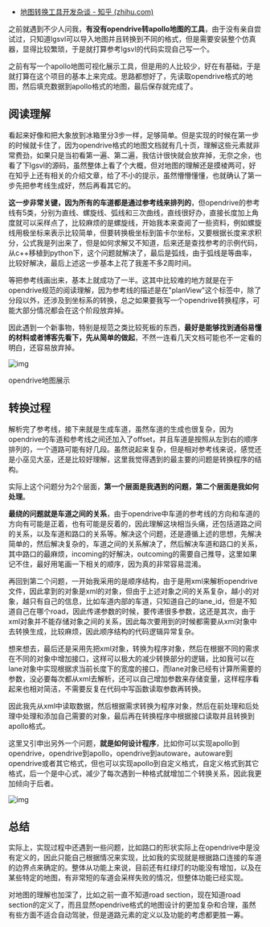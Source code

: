- [地图转换工具开发杂谈 - 知乎 (zhihu.com)](https://zhuanlan.zhihu.com/p/489677142)

之前就遇到不少人问我，**有没有opendrive转apollo地图的工具**，由于没有亲自尝试过，只知道lgsvl可以导入地图并且转换到不同的格式，但是需要安装整个仿真器，显得比较繁琐，于是就打算参考lgsvl的代码实现自己写一个。

之前有写一个apollo地图可视化展示工具，但是用的人比较少，好在有基础，于是就打算在这个项目的基本上来完成。思路都想好了，先读取opendrive格式的地图，然后填充数据到apollo格式的地图，最后保存就完成了。

## 阅读理解

看起来好像和把大象放到冰箱里分3步一样，足够简单。但是实现的时候在第一步的时候就卡住了，因为opendrive格式的地图文档就有几十页，理解这些元素就非常费劲，如果只是当初看第一遍、第二遍，我估计很快就会放弃掉，无奈之余，也看了下lgsvl的源码，虽然整体上看了个大概，但对地图的理解还是摸棱两可，好在知乎上还有相关的介绍文章，给了不小的提示，虽然懵懵懂懂，也就确认了第一步先把参考线生成好，然后再看其它的。

**这一步非常关键，因为所有的车道都是通过参考线来排列的**，但opendrive的参考线有5类，分别为直线、螺旋线、弧线和三次曲线，直线很好办，直接长度加上角度就可以采样点了，比较麻烦的是螺旋线，开始我本来查阅了一些资料，例如螺旋线用极坐标来表示比较简单，但要转换极坐标到笛卡尔坐标，又要根据长度来求积分，公式我是列出来了，但是如何求解又不知道，后来还是查找参考的示例代码，从c++移植到python下，这个问题就解决了，最后是弧线，由于弧线是等曲率，比较好解决，最后上述这一步基本上花了我差不多2周时间。

等把参考线画出来，基本上就成功了一半。这其中比较难的地方就是在于opendrive规范的阅读理解，因为参考线的描述是在"planView"这个标签中，除了分段以外，还涉及到坐标系的转换，总之如果要我写一个opendrive转换程序，可能大部分情况都会在这个阶段放弃掉。

因此遇到一个新事物，特别是规范之类比较死板的东西，**最好是能够找到通俗易懂的材料或者博客先看下，先从简单的做起**，不然一连看几天文档可能也不一定看的明白，还容易放弃掉。

![img](https://pic2.zhimg.com/80/v2-95879131676bbcb1a7f3ef4217ef193d_720w.jpg)

opendrive地图展示

## 转换过程

解析完了参考线，接下来就是生成车道，虽然车道的生成也很复杂，因为opendrive的车道和参考线之间还加入了offset，并且车道是按照从左到右的顺序排列的，一个道路可能有好几段。虽然说起来复杂，但是相对参考线来说，感觉还是小巫见大巫，还是比较好理解，这里我觉得遇到的最主要的问题是转换程序的结构。

实际上这个问题分为2个层面，**第一个层面是我遇到的问题，第二个层面是我如何处理**。

**最绕的问题就是车道之间的关系**，由于opendrive中车道的参考线的方向和车道的方向有可能是正着，也有可能是反着的，因此理解这块相当头痛，还包括道路之间的关系，以及车道和路口的关系等。解决这个问题，还是遵循上述的思想，先解决简单的，然后解决复杂的，车道之间的关系解决了，然后解决车道和路口的关系，其中路口的最麻烦，incoming的好解决，outcoming的需要自己推导，这里如果记不住，最好用笔画一下相关的顺序，因为真的非常容易混淆。

再回到第二个问题，一开始我采用的是顺序结构，由于是用xml来解析opendrive文件，因此拿到的对象是xml的对象，但由于上述对象之间的关系复杂，越小的对象，越只有自己的信息，比如车道内部的车道，只知道自己的lane_id，但是不知道自己在哪个road，因此传递参数的时候，要传递很多参数，这还是其次，由于xml对象并不能存储对象之间的关系，因此每次要用到的时候都需要从xml对象中去转换生成，比较麻烦，因此顺序结构的代码逻辑异常复杂。

想来想去，最后还是采用先把xml对象，转换为程序对象，然后在根据不同的需求在不同的对象中增加接口，这样可以极大的减少转换部分的逻辑，比如我可以在lane对象中实现根据求当前长度下的宽度的接口，而lane对象已经有计算所需要的参数，没必要每次都从xml去解析，还可以自己增加参数来存储变量，这样程序看起来也相对简洁，不需要反复在代码中写函数读取参数再转换。

因此我先从xml中读取数据，然后根据需求转换为程序对象，然后在前处理和后处理中处理和添加自己需要的对象，最后再在转换程序中根据接口读取并且转换到apollo格式。

这里又引申出另外一个问题，**就是如何设计程序**，比如你可以实现apollo到opendrive，opendrive到apollo，opendrive到autoware，autoware到opendrive或者其它格式，但也可以实现apollo到自定义格式，自定义格式到其它格式，后一个是中心式，减少了每次遇到一种格式就增加二个转换关系，因此我更加倾向于后者。

![img](https://pic4.zhimg.com/80/v2-f3473bbd8ecc5ba935349d44cc2617cb_720w.jpg)

## 总结

实际上，实现过程中还遇到一些问题，比如路口的形状实际上在opendrive中是没有定义的，因此只能自己根据情况来实现，比如我的实现就是根据路口连接的车道的边界点来确定的。整体从功能上来说，目前还有红绿灯的功能没有增加，以及在某些特定的地图，有非常短的车道会采样失败的情况，但整体功能已经实现。

对地图的理解也加深了，比如之前一直不知道road section，现在知道road section的定义了，而且显然opendrive格式的地图设计的更加复杂和合理，虽然有些方面不适合自动驾驶，但是道路元素的定义以及功能的考虑都更胜一筹。
